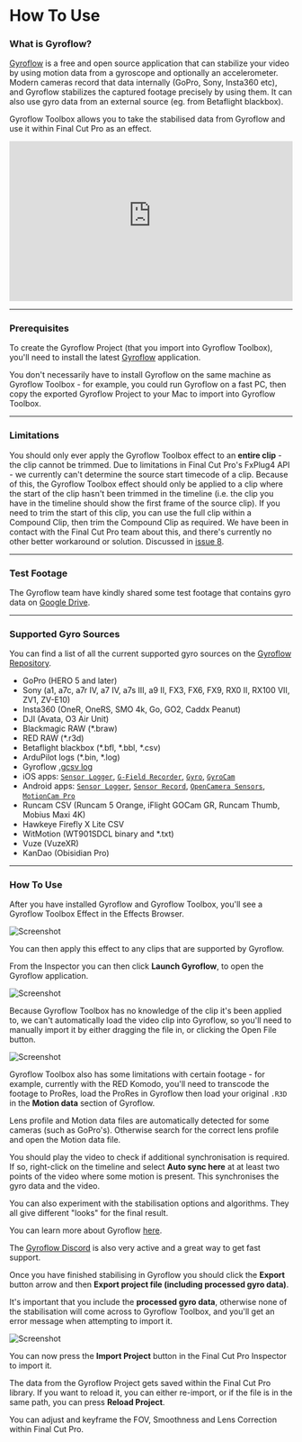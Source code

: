 # How To Use

### What is Gyroflow?

[Gyroflow](https://github.com/gyroflow/gyroflow) is a free and open source application that can stabilize your video by using motion data from a gyroscope and optionally an accelerometer. Modern cameras record that data internally (GoPro, Sony, Insta360 etc), and Gyroflow stabilizes the captured footage precisely by using them. It can also use gyro data from an external source (eg. from Betaflight blackbox).

Gyroflow Toolbox allows you to take the stabilised data from Gyroflow and use it within Final Cut Pro as an effect.

<style>
.video-container {
  position: relative;
  width: 100%;
  padding-bottom: 56.25%;
}
.video {
  position: absolute;
  top: 0;
  left: 0;
  width: 100%;
  height: 100%;
  border: 0;
}
</style>
<div class="video-container">
    <iframe class="video" src="https://www.youtube-nocookie.com/embed/QAds3x8UU1w?controls=0" title="YouTube video player" frameborder="0" allow="accelerometer; autoplay; clipboard-write; encrypted-media; gyroscope; picture-in-picture; web-share" allowfullscreen></iframe>
</div>

---

### Prerequisites

To create the Gyroflow Project (that you import into Gyroflow Toolbox), you'll need to install the latest [Gyroflow](https://gyroflow.xyz/download) application.

You don't necessarily have to install Gyroflow on the same machine as Gyroflow Toolbox - for example, you could run Gyroflow on a fast PC, then copy the exported Gyroflow Project to your Mac to import into Gyroflow Toolbox.

---

### Limitations

You should only ever apply the Gyroflow Toolbox effect to an **entire clip** - the clip cannot be trimmed. Due to limitations in Final Cut Pro's FxPlug4 API - we currently can't determine the source start timecode of a clip. Because of this, the Gyroflow Toolbox effect should only be applied to a clip where the start of the clip hasn't been trimmed in the timeline (i.e. the clip you have in the timeline should show the first frame of the source clip). If you need to trim the start of this clip, you can use the full clip within a Compound Clip, then trim the Compound Clip as required. We have been in contact with the Final Cut Pro team about this, and there's currently no other better workaround or solution. Discussed in [issue 8](https://github.com/latenitefilms/GyroflowToolbox/issues/8).

---

### Test Footage

The Gyroflow team have kindly shared some test footage that contains gyro data on [Google Drive](https://drive.google.com/drive/folders/1sbZiLN5-sv_sGul1E_DUOluB5OMHfySh?usp=sharing).

---

### Supported Gyro Sources

You can find a list of all the current supported gyro sources on the [Gyroflow Repository](https://github.com/gyroflow/gyroflow#supported-gyro-sources).

- GoPro (HERO 5 and later)
- Sony (a1, a7c, a7r IV, a7 IV, a7s III, a9 II, FX3, FX6, FX9, RX0 II, RX100 VII, ZV1, ZV-E10)
- Insta360 (OneR, OneRS, SMO 4k, Go, GO2, Caddx Peanut)
- DJI (Avata, O3 Air Unit)
- Blackmagic RAW (*.braw)
- RED RAW (*.r3d)
- Betaflight blackbox (*.bfl, *.bbl, *.csv)
- ArduPilot logs (*.bin, *.log)
- Gyroflow [.gcsv log](https://docs.gyroflow.xyz/logging/gcsv/)
- iOS apps: [`Sensor Logger`](https://apps.apple.com/us/app/sensor-logger/id1531582925), [`G-Field Recorder`](https://apps.apple.com/at/app/g-field-recorder/id1154585693), [`Gyro`](https://apps.apple.com/us/app/gyro-record-device-motion-data/id1161532981), [`GyroCam`](https://apps.apple.com/us/app/gyrocam-professional-camera/id1614296781)
- Android apps: [`Sensor Logger`](https://play.google.com/store/apps/details?id=com.kelvin.sensorapp&hl=de_AT&gl=US), [`Sensor Record`](https://play.google.com/store/apps/details?id=de.martingolpashin.sensor_record), [`OpenCamera Sensors`](https://github.com/MobileRoboticsSkoltech/OpenCamera-Sensors), [`MotionCam Pro`](https://play.google.com/store/apps/details?id=com.motioncam.pro)
- Runcam CSV (Runcam 5 Orange, iFlight GOCam GR, Runcam Thumb, Mobius Maxi 4K)
- Hawkeye Firefly X Lite CSV
- WitMotion (WT901SDCL binary and *.txt)
- Vuze (VuzeXR)
- KanDao (Obisidian Pro)

---

### How To Use

After you have installed Gyroflow and Gyroflow Toolbox, you'll see a Gyroflow Toolbox Effect in the Effects Browser.

![Screenshot](static/06-install.png)

You can then apply this effect to any clips that are supported by Gyroflow.

From the Inspector you can then click **Launch Gyroflow**, to open the Gyroflow application.

![Screenshot](static/07-install.png)

Because Gyroflow Toolbox has no knowledge of the clip it's been applied to, we can't automatically load the video clip into Gyroflow, so you'll need to manually import it by either dragging the file in, or clicking the Open File button.

![Screenshot](static/09-install.png)

Gyroflow Toolbox also has some limitations with certain footage - for example, currently with the RED Komodo, you'll need to transcode the footage to ProRes, load the ProRes in Gyroflow then load your original `.R3D` in the **Motion data** section of Gyroflow.

Lens profile and Motion data files are automatically detected for some cameras (such as GoPro's). Otherwise search for the correct lens profile and open the Motion data file.

You should play the video to check if additional synchronisation is required. If so, right-click on the timeline and select **Auto sync here** at at least two points of the video where some motion is present. This synchronises the gyro data and the video.

You can also experiment with the stabilisation options and algorithms. They all give different "looks" for the final result.

You can learn more about Gyroflow [here](https://docs.gyroflow.xyz).

The [Gyroflow Discord](https://discord.gg/BBJ2UVAr2D) is also very active and a great way to get fast support.

Once you have finished stabilising in Gyroflow you should click the **Export** button arrow and then **Export project file (including processed gyro data)**.

It's important that you include the **processed gyro data**, otherwise none of the stabilisation will come across to Gyroflow Toolbox, and you'll get an error message when attempting to import it.

![Screenshot](static/08-install.png)

You can now press the **Import Project** button in the Final Cut Pro Inspector to import it.

The data from the Gyroflow Project gets saved within the Final Cut Pro library. If you want to reload it, you can either re-import, or if the file is in the same path, you can press **Reload Project**.

You can adjust and keyframe the FOV, Smoothness and Lens Correction within Final Cut Pro.